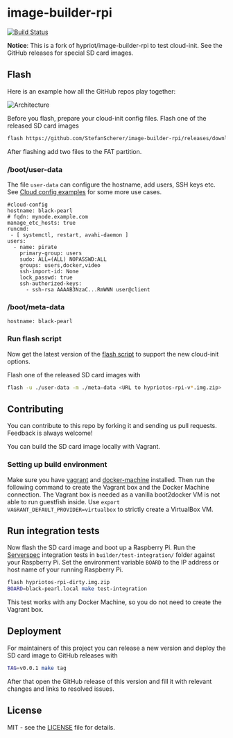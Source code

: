 # image-builder-rpi
[![Build Status](https://travis-ci.org/StefanScherer/image-builder-rpi.svg?branch=cloud-init)](https://travis-ci.org/StefanScherer/image-builder-rpi)

**Notice**: This is a fork of hypriot/image-builder-rpi to test cloud-init. See the GitHub releases for special SD card images.

## Flash

Here is an example how all the GitHub repos play together:

![Architecture](http://blog.hypriot.com/images/hypriotos-xxx/hypriotos_buildpipeline.jpg)


Before you flash, prepare your cloud-init config files.
Flash one of the released SD card images

```bash
flash https://github.com/StefanScherer/image-builder-rpi/releases/download/v1.3.1/hypriotos-rpi-v1.3.1.img.zip
```

After flashing add two files to the FAT partition.

### /boot/user-data

The file `user-data` can configure the hostname, add users, SSH keys etc. See [Cloud config examples](http://cloudinit.readthedocs.io/en/latest/topics/examples.html) for some more use cases.

```
#cloud-config
hostname: black-pearl
# fqdn: mynode.example.com
manage_etc_hosts: true
runcmd:
 - [ systemctl, restart, avahi-daemon ]
users:
  - name: pirate
    primary-group: users
    sudo: ALL=(ALL) NOPASSWD:ALL
    groups: users,docker,video
    ssh-import-id: None
    lock_passwd: true
    ssh-authorized-keys:
      - ssh-rsa AAAAB3NzaC...RmWNN user@client
```

### /boot/meta-data

```
hostname: black-pearl
```

### Run flash script

Now get the latest version of the [flash script](https://github.com/hypriot/flash) to support the new cloud-init options.

Flash one of the released SD card images with

```bash
flash -u ./user-data -m ./meta-data <URL to hypriotos-rpi-v*.img.zip>
```

## Contributing

You can contribute to this repo by forking it and sending us pull requests.
Feedback is always welcome!

You can build the SD card image locally with Vagrant.

### Setting up build environment

Make sure you have [vagrant](https://docs.vagrantup.com/v2/installation/) and [docker-machine](https://docs.docker.com/machine/install-machine/) installed.
Then run the following command to create the Vagrant box and the Docker Machine
connection. The Vagrant box is needed as a vanilla boot2docker VM is not able to
run guestfish inside. Use `export VAGRANT_DEFAULT_PROVIDER=virtualbox` to
strictly create a VirtualBox VM.

## Run integration tests

Now flash the SD card image and boot up a Raspberry Pi. Run the [Serverspec](http://serverspec.org) integration tests in `builder/test-integration/`
folder against your Raspberry Pi. Set the environment variable `BOARD` to the
IP address or host name of your running Raspberry Pi.

```bash
flash hypriotos-rpi-dirty.img.zip
BOARD=black-pearl.local make test-integration
```

This test works with any Docker Machine, so you do not need to create the
Vagrant box.


## Deployment

For maintainers of this project you can release a new version and deploy the
SD card image to GitHub releases with

```bash
TAG=v0.0.1 make tag
```

After that open the GitHub release of this version and fill it with relevant
changes and links to resolved issues.

## License

MIT - see the [LICENSE](./LICENSE) file for details.
